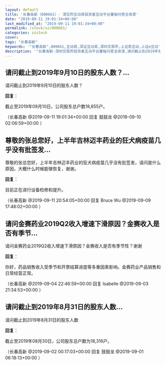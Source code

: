 ```yaml
---
layout: default
title: '长春高新（000661）- 深交所互动易投资者互动平台董秘问答全收录'
date: "2019-09-11 19:01:34+00:00"
last_modified_at: "2019-09-11 19:01:34+00:00"
permalink: /stock/sz/000661/
categories: szstock
cover: 
tags: "长春高新"
keywords: '"长春高新",000661,互动易,深证互动易,深圳交易所,上证易互动,上证e互动'
description: '"长春高新-深圳交易所投资者互动平台董秘问答全收录,请问截止到2019年9月10日的股东人数？"'
---
```


## 请问截止到2019年9月10日的股东人数？...

请问截止到2019年9月10日的股东人数？

**回复**：

截止至2019年09月10日，公司股东总户数18,855户。 

（长春高新  @2019-09-11 19:01:34+00:00 回复 鼓鼓龙  @2019-09-10 02:06:59+00:00 ）

## 尊敬的张总您好，上半年吉林迈丰药业的狂犬病疫苗几乎没有批签发...

尊敬的张总您好，上半年吉林迈丰药业的狂犬病疫苗几乎没有批签发，请问是什么原因，大概什么时候能够恢复，谢谢。

**回复**：

目前正在进行设备检修和提升。 

（长春高新  @2019-09-11 20:54:05+00:00 回复 Bruce Wu  @2019-09-09 17:48:02+00:00 ）

## 请问金赛药业2019Q2收入增速下滑原因？金赛收入是否有季节...

请问金赛药业2019Q2收入增速下滑原因？金赛收入是否有季节性？谢谢

**回复**：

你好，药品销售收入受季节和开票结算进度等多重因素影响。金赛药业产品销售和日常经营正常。 

（长春高新  @2019-09-04 22:46:59+00:00 回复 Isabelle  @2019-09-03 21:34:53+00:00 ）

## 请问截止到2019年8月31日的股东人数...

请问截止到2019年8月31日的股东人数

**回复**：

截止至2019年08月30日，公司股东总户数为18,316户。 

（长春高新  @2019-09-02 00:17:03+00:00 回复 鼓鼓龙  @2019-09-01 06:18:13+00:00 ）

